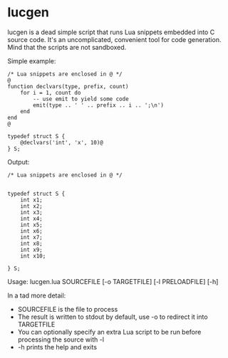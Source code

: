 # lucgen

lucgen is a dead simple script that runs Lua snippets embedded into C source
code. It's an uncomplicated, convenient tool for code generation. Mind that the
scripts are not sandboxed.

Simple example:
    
    /* Lua snippets are enclosed in @ */
    @
    function declvars(type, prefix, count)
        for i = 1, count do
            -- use emit to yield some code
            emit(type .. ' ' .. prefix .. i .. ';\n')
        end
    end
    @

    typedef struct S {
        @declvars('int', 'x', 10)@
    } S;

Output:
    
    /* Lua snippets are enclosed in @ */
    

    typedef struct S {
        int x1;
        int x2;
        int x3;
        int x4;
        int x5;
        int x6;
        int x7;
        int x8;
        int x9;
        int x10;
        
    } S;


Usage: lucgen.lua SOURCEFILE \[-o TARGETFILE\] \[-l PRELOADFILE\] \[-h\]

In a tad more detail:

* SOURCEFILE is the file to process
* The result is written to stdout by default, use -o to redirect it into
  TARGETFILE
* You can optionally specify an extra Lua script to be run before processing the
  source with -l
* -h prints the help and exits
